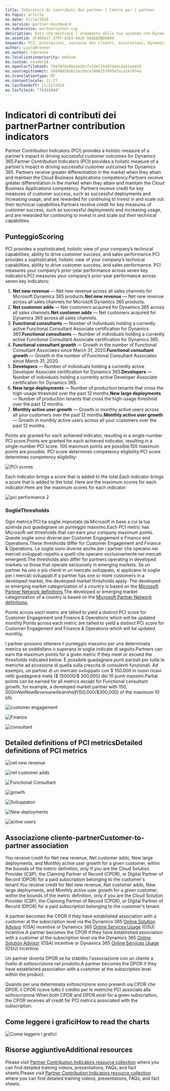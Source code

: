 ```yaml
---
title: Indicatori di contributi dei partner | Centro per i partner
ms.topic: article
ms.date: 11/14/2019
ms.service: partner-dashboard
ms.subservice: partnercenter-csp
description: Dati che mostrano l'andamento della tua azienda con Dynamics 365 Customer Engagement o Dynamics 365 Finance and Operations
ms.assetid: 2F4B9A27-37FF-41E4-8A26-5EAE88DD8A49
keywords: PCI, prestazioni, successo dei clienti, misurazioni, Dynamics 365
author: LauraBrenner
ms.author: labrenne
ms.localizationpriority: medium
ms.custom: seodec18
ms.openlocfilehash: 7d478f8a90eee2bcfc15ef31407dee12de1eaa29
ms.sourcegitcommit: 10d40d50a623ac6bce3496157695a7aca147d74a
ms.translationtype: MT
ms.contentlocale: it-IT
ms.lasthandoff: 11/22/2019
ms.locfileid: "74391644"
---
```

# <a name="partner-contribution-indicators"></a><span data-ttu-id="7a6b6-104">Indicatori di contributi dei partner</span><span class="sxs-lookup"><span data-stu-id="7a6b6-104">Partner contribution indicators</span></span>

<span data-ttu-id="7a6b6-105">Partner Contribution Indicators (PCI) provides a holistic measure of a partner’s impact in driving successful customer outcomes for Dynamics 365.</span><span class="sxs-lookup"><span data-stu-id="7a6b6-105">Partner Contribution Indicators (PCI) provides a holistic measure of a partner’s impact in driving successful customer outcomes for Dynamics 365.</span></span> <span data-ttu-id="7a6b6-106">Partners receive greater differentiation in the market when they attain and maintain the Cloud Business Applications competency.</span><span class="sxs-lookup"><span data-stu-id="7a6b6-106">Partners receive greater differentiation in the market when they attain and maintain the Cloud Business Applications competency.</span></span>  <span data-ttu-id="7a6b6-107">Partners receive credit for key measures of customer success, such as successful deployments and increasing usage, and are rewarded for continuing to invest in and scale out their technical capabilities.</span><span class="sxs-lookup"><span data-stu-id="7a6b6-107">Partners receive credit for key measures of customer success, such as successful deployments and increasing usage, and are rewarded for continuing to invest in and scale out their technical capabilities.</span></span> 

## <a name="scoring"></a><span data-ttu-id="7a6b6-108">Punteggio</span><span class="sxs-lookup"><span data-stu-id="7a6b6-108">Scoring</span></span>

<span data-ttu-id="7a6b6-109">PCI provides a sophisticated, holistic view of your company’s technical capabilities, ability to drive customer success, and sales performance.</span><span class="sxs-lookup"><span data-stu-id="7a6b6-109">PCI provides a sophisticated, holistic view of your company’s technical capabilities, ability to drive customer success, and sales performance.</span></span> <span data-ttu-id="7a6b6-110">PCI measures your company’s prior-year performance across seven key indicators:</span><span class="sxs-lookup"><span data-stu-id="7a6b6-110">PCI measures your company’s prior-year performance across seven key indicators:</span></span>

1. <span data-ttu-id="7a6b6-111">**Net new revenue** — Net new revenue across all sales channels for Microsoft Dynamics 365 products.</span><span class="sxs-lookup"><span data-stu-id="7a6b6-111">**Net new revenue** — Net new revenue across all sales channels for Microsoft Dynamics 365 products.</span></span>
2. <span data-ttu-id="7a6b6-112">**Net customer adds** — Net customers acquired for Dynamics 365 across all sales channels.</span><span class="sxs-lookup"><span data-stu-id="7a6b6-112">**Net customer adds** — Net customers acquired for Dynamics 365 across all sales channels.</span></span>
3. <span data-ttu-id="7a6b6-113">**Functional consultants** — Number of individuals holding a currently active Functional Consultant Associate certification for Dynamics 365.</span><span class="sxs-lookup"><span data-stu-id="7a6b6-113">**Functional consultants** — Number of individuals holding a currently active Functional Consultant Associate certification for Dynamics 365.</span></span>
4. <span data-ttu-id="7a6b6-114">**Functional consultant growth** — Growth in the number of Functional Consultant Associates since March 31, 2020.</span><span class="sxs-lookup"><span data-stu-id="7a6b6-114">**Functional consultant growth** — Growth in the number of Functional Consultant Associates since March 31, 2020.</span></span>
5. <span data-ttu-id="7a6b6-115">**Developers** — Number of individuals holding a currently active Developer Associate certification for Dynamics 365.</span><span class="sxs-lookup"><span data-stu-id="7a6b6-115">**Developers** — Number of individuals holding a currently active Developer Associate certification for Dynamics 365.</span></span>
6. <span data-ttu-id="7a6b6-116">**New large deployments** — Number of production tenants that cross the high-usage threshold over the past 12 months.</span><span class="sxs-lookup"><span data-stu-id="7a6b6-116">**New large deployments** — Number of production tenants that cross the high-usage threshold over the past 12 months.</span></span>
7. <span data-ttu-id="7a6b6-117">**Monthly active user growth** — Growth in monthly active users across all your customers over the past 12 months.</span><span class="sxs-lookup"><span data-stu-id="7a6b6-117">**Monthly active user growth** — Growth in monthly active users across all your customers over the past 12 months.</span></span>

<span data-ttu-id="7a6b6-118">Points are granted for each achieved indicator, resulting in a single-number PCI score.</span><span class="sxs-lookup"><span data-stu-id="7a6b6-118">Points are granted for each achieved indicator, resulting in a single-number PCI score.</span></span> <span data-ttu-id="7a6b6-119">100 maximum points are possible.</span><span class="sxs-lookup"><span data-stu-id="7a6b6-119">100 maximum points are possible.</span></span> <span data-ttu-id="7a6b6-120">PCI score determines competency eligibility:</span><span class="sxs-lookup"><span data-stu-id="7a6b6-120">PCI score determines competency eligibility:</span></span>

![PCI scores](images/pcinew1.png)

<span data-ttu-id="7a6b6-122">Each indicator brings a score that is added to the total.</span><span class="sxs-lookup"><span data-stu-id="7a6b6-122">Each indicator brings a score that is added to the total.</span></span> <span data-ttu-id="7a6b6-123">Here are the maximum scores for each indicator:</span><span class="sxs-lookup"><span data-stu-id="7a6b6-123">Here are the maximum scores for each indicator:</span></span>


![pci performance 2](images/pci1.png)

### <a name="thresholds"></a><span data-ttu-id="7a6b6-125">Soglie</span><span class="sxs-lookup"><span data-stu-id="7a6b6-125">Thresholds</span></span>

<span data-ttu-id="7a6b6-126">Ogni metrica PCI ha soglie impostate da Microsoft in base a cui la tua azienda può guadagnare un punteggio massimo.</span><span class="sxs-lookup"><span data-stu-id="7a6b6-126">Each PCI metric has Microsoft-set thresholds that can earn your company maximum points.</span></span> <span data-ttu-id="7a6b6-127">Queste soglie sono diverse per Customer Engagement e Finance and Operations.</span><span class="sxs-lookup"><span data-stu-id="7a6b6-127">These thresholds differ for Customer Engagement and Finance & Operations.</span></span> <span data-ttu-id="7a6b6-128">Le soglie sono diverse anche per i partner che operano nei mercati sviluppati rispetto a quelli che operano esclusivamente nei mercati emergenti.</span><span class="sxs-lookup"><span data-stu-id="7a6b6-128">The thresholds also differ for partners operating in developed markets vs those that operate exclusively in emerging markets.</span></span> <span data-ttu-id="7a6b6-129">Se un partner ha uno o più clienti in un mercato sviluppato, si applicano le soglie per i mercati sviluppati.</span><span class="sxs-lookup"><span data-stu-id="7a6b6-129">If a partner has one or more customers in a developed market, the developed market thresholds apply.</span></span> <span data-ttu-id="7a6b6-130">The developed or emerging market categorization of a country is based on the [Microsoft Partner Network definitions](https://assets.microsoft.com/MPN-developed-and-emerging-countries-list.pdf).</span><span class="sxs-lookup"><span data-stu-id="7a6b6-130">The developed or emerging market categorization of a country is based on the [Microsoft Partner Network definitions](https://assets.microsoft.com/MPN-developed-and-emerging-countries-list.pdf).</span></span>

<span data-ttu-id="7a6b6-131">Points across each metric are tallied to yield a distinct PCI score for Customer Engagement and Finance & Operations which will be updated monthly.</span><span class="sxs-lookup"><span data-stu-id="7a6b6-131">Points across each metric are tallied to yield a distinct PCI score for Customer Engagement and Finance & Operations which will be updated monthly.</span></span>

<span data-ttu-id="7a6b6-132">I partner possono ottenere il punteggio massimo per una determinata metrica se soddisfano o superano le soglie indicate di seguito.</span><span class="sxs-lookup"><span data-stu-id="7a6b6-132">Partners can earn the maximum points for a given metric if they meet or exceed the thresholds indicated below.</span></span> <span data-ttu-id="7a6b6-133">È possibile guadagnare punti parziali per tutte le metriche ad eccezione di quella sulla crescita di consulenti funzionali. Ad esempio, un partner di un mercato sviluppato con $ 150.000 in nuovi ricavi netti guadagnerà metà ($ 150000/$ 300.000) dei 10 punti massimi.</span><span class="sxs-lookup"><span data-stu-id="7a6b6-133">Partial points can be earned for all metrics except for Functional consultant growth, for example, a developed market partner with $150,000 in Net New Revenue will earn half ($150,000/$300,000) of the maximum 10 pts.</span></span>

![customer engagement](images/pci/table_1.png)

![Finanza](images/pci/TABLE_2.png)

![consultant](images/pci/table_3.png)

## <a name="detailed-definitions-of-pci-metrics"></a><span data-ttu-id="7a6b6-137">Detailed definitions of PCI metrics</span><span class="sxs-lookup"><span data-stu-id="7a6b6-137">Detailed definitions of PCI metrics</span></span>

![net new revenue](images/net_new1.png)

![net customer adds](images/netcustomer.png)

![Functional Consultant](images/pci/functional_consultants.png)

![growth](images/pci/functional_consultant_growth.png)

![Sviluppatori](images/pci/developers.png)

![New deployments](images/pci/new_large_deployments.png)

![active users](images/pci/monthly_active_user_growth.png)


## <a name="customer-to-partner-association"></a><span data-ttu-id="7a6b6-145">Associazione cliente-partner</span><span class="sxs-lookup"><span data-stu-id="7a6b6-145">Customer-to-partner association</span></span>

<span data-ttu-id="7a6b6-146">You receive credit for Net new revenue, Net customer adds, New large deployments, and Monthly active user growth for a given customer, within the bounds of the metric definition, only if you are the Cloud Solution Provider (CSP), the Claiming Partner of Record (CPOR), or Digital Partner of Record (DPOR) for a paid subscription belonging to the customer's tenant.</span><span class="sxs-lookup"><span data-stu-id="7a6b6-146">You receive credit for Net new revenue, Net customer adds, New large deployments, and Monthly active user growth for a given customer, within the bounds of the metric definition, only if you are the Cloud Solution Provider (CSP), the Claiming Partner of Record (CPOR), or Digital Partner of Record (DPOR) for a paid subscription belonging to the customer's tenant.</span></span>

<span data-ttu-id="7a6b6-147">A partner becomes the CPOR if they have established association with a customer at the subscription level via the Dynamics 365 [Online Solution Advisor](https://support.microsoft.com/en-us/help/4501560/online-services-advisor-osa-sell-incentives-faq) (OSA) incentive or Dynamics 365 [Online Services Usage](https://support.microsoft.com/en-us/help/3082044/become-eligible-for-the-online-services-usage-incentive-program) (OSU) incentive.</span><span class="sxs-lookup"><span data-stu-id="7a6b6-147">A partner becomes the CPOR if they have established association with a customer at the subscription level via the Dynamics 365 [Online Solution Advisor](https://support.microsoft.com/en-us/help/4501560/online-services-advisor-osa-sell-incentives-faq) (OSA) incentive or Dynamics 365 [Online Services Usage](https://support.microsoft.com/en-us/help/3082044/become-eligible-for-the-online-services-usage-incentive-program) (OSU) incentive.</span></span>

<span data-ttu-id="7a6b6-148">Un partner diventa DPOR se ha stabilito l'associazione con un cliente a livello di sottoscrizione nel prodotto.</span><span class="sxs-lookup"><span data-stu-id="7a6b6-148">A partner becomes the DPOR if they have established association with a customer at the subscription level within the product.</span></span>

<span data-ttu-id="7a6b6-149">Quando per una determinata sottoscrizione sono presenti sia CPOR che DPOR, il CPOR riceve tutto il credito per le metriche PCI associate alla sottoscrizione.</span><span class="sxs-lookup"><span data-stu-id="7a6b6-149">When both CPOR and DPOR exist for a given subscription, the CPOR receives all credit for PCI metrics associated with the subscription.</span></span>

## <a name="how-to-read-the-charts"></a><span data-ttu-id="7a6b6-150">Come leggere i grafici</span><span class="sxs-lookup"><span data-stu-id="7a6b6-150">How to read the charts</span></span>

![Come leggere i grafici](images/pci2.png)

## <a name="additional-resources"></a><span data-ttu-id="7a6b6-152">Risorse aggiuntive</span><span class="sxs-lookup"><span data-stu-id="7a6b6-152">Additional resources</span></span>

<span data-ttu-id="7a6b6-153">Please visit [Partner Contribution Indicators resource collection](https://partner.microsoft.com/asset/collection/pci-learn#/) where you can find detailed training videos, presentations, FAQs, and fact sheets.</span><span class="sxs-lookup"><span data-stu-id="7a6b6-153">Please visit [Partner Contribution Indicators resource collection](https://partner.microsoft.com/asset/collection/pci-learn#/) where you can find detailed training videos, presentations, FAQs, and fact sheets.</span></span> 




